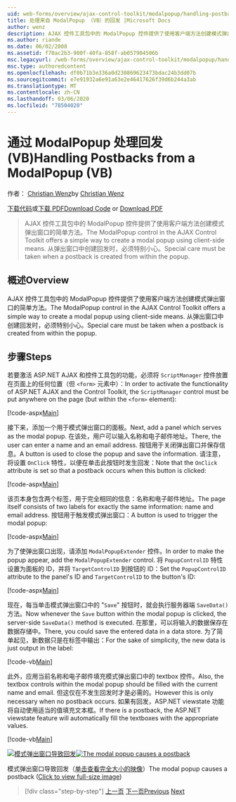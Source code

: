 ```yaml
---
uid: web-forms/overview/ajax-control-toolkit/modalpopup/handling-postbacks-from-a-modalpopup-vb
title: 处理来自 ModalPopup （VB）的回发 |Microsoft Docs
author: wenz
description: AJAX 控件工具包中的 ModalPopup 控件提供了使用客户端方法创建模式弹出窗口的简单方法。 如果需要特别注意，
ms.author: riande
ms.date: 06/02/2008
ms.assetid: f70ac2b3-900f-40fa-858f-ab057904506b
msc.legacyurl: /web-forms/overview/ajax-control-toolkit/modalpopup/handling-postbacks-from-a-modalpopup-vb
msc.type: authoredcontent
ms.openlocfilehash: df0b71b3e336a0d230869623473bdac24b3dd07b
ms.sourcegitcommit: e7e91932a6e91a63e2e46417626f39d6b244a3ab
ms.translationtype: MT
ms.contentlocale: zh-CN
ms.lasthandoff: 03/06/2020
ms.locfileid: "78504020"
---
```

# <a name="handling-postbacks-from-a-modalpopup-vb"></a><span data-ttu-id="19fad-104">通过 ModalPopup 处理回发 (VB)</span><span class="sxs-lookup"><span data-stu-id="19fad-104">Handling Postbacks from a ModalPopup (VB)</span></span>

<span data-ttu-id="19fad-105">作者： [Christian Wenz](https://github.com/wenz)</span><span class="sxs-lookup"><span data-stu-id="19fad-105">by [Christian Wenz](https://github.com/wenz)</span></span>

<span data-ttu-id="19fad-106">[下载代码](https://download.microsoft.com/download/2/4/0/24052038-f942-4336-905b-b60ae56f0dd5/ModalPopup3.vb.zip)或[下载 PDF](https://download.microsoft.com/download/b/6/a/b6ae89ee-df69-4c87-9bfb-ad1eb2b23373/modalpopup3VB.pdf)</span><span class="sxs-lookup"><span data-stu-id="19fad-106">[Download Code](https://download.microsoft.com/download/2/4/0/24052038-f942-4336-905b-b60ae56f0dd5/ModalPopup3.vb.zip) or [Download PDF](https://download.microsoft.com/download/b/6/a/b6ae89ee-df69-4c87-9bfb-ad1eb2b23373/modalpopup3VB.pdf)</span></span>

> <span data-ttu-id="19fad-107">AJAX 控件工具包中的 ModalPopup 控件提供了使用客户端方法创建模式弹出窗口的简单方法。</span><span class="sxs-lookup"><span data-stu-id="19fad-107">The ModalPopup control in the AJAX Control Toolkit offers a simple way to create a modal popup using client-side means.</span></span> <span data-ttu-id="19fad-108">从弹出窗口中创建回发时，必须特别小心。</span><span class="sxs-lookup"><span data-stu-id="19fad-108">Special care must be taken when a postback is created from within the popup.</span></span>

## <a name="overview"></a><span data-ttu-id="19fad-109">概述</span><span class="sxs-lookup"><span data-stu-id="19fad-109">Overview</span></span>

<span data-ttu-id="19fad-110">AJAX 控件工具包中的 ModalPopup 控件提供了使用客户端方法创建模式弹出窗口的简单方法。</span><span class="sxs-lookup"><span data-stu-id="19fad-110">The ModalPopup control in the AJAX Control Toolkit offers a simple way to create a modal popup using client-side means.</span></span> <span data-ttu-id="19fad-111">从弹出窗口中创建回发时，必须特别小心。</span><span class="sxs-lookup"><span data-stu-id="19fad-111">Special care must be taken when a postback is created from within the popup.</span></span>

## <a name="steps"></a><span data-ttu-id="19fad-112">步骤</span><span class="sxs-lookup"><span data-stu-id="19fad-112">Steps</span></span>

<span data-ttu-id="19fad-113">若要激活 ASP.NET AJAX 和控件工具包的功能，必须将 `ScriptManager` 控件放置在页面上的任何位置（但 `<form>` 元素中）：</span><span class="sxs-lookup"><span data-stu-id="19fad-113">In order to activate the functionality of ASP.NET AJAX and the Control Toolkit, the `ScriptManager` control must be put anywhere on the page (but within the `<form>` element):</span></span>

[!code-aspx[Main](handling-postbacks-from-a-modalpopup-vb/samples/sample1.aspx)]

<span data-ttu-id="19fad-114">接下来，添加一个用于模式弹出窗口的面板。</span><span class="sxs-lookup"><span data-stu-id="19fad-114">Next, add a panel which serves as the modal popup.</span></span> <span data-ttu-id="19fad-115">在该处，用户可以输入名称和电子邮件地址。</span><span class="sxs-lookup"><span data-stu-id="19fad-115">There, the user can enter a name and an email address.</span></span> <span data-ttu-id="19fad-116">按钮用于关闭弹出窗口并保存信息。</span><span class="sxs-lookup"><span data-stu-id="19fad-116">A button is used to close the popup and save the information.</span></span> <span data-ttu-id="19fad-117">请注意，将设置 `OnClick` 特性，以便在单击此按钮时发生回发：</span><span class="sxs-lookup"><span data-stu-id="19fad-117">Note that the `OnClick` attribute is set so that a postback occurs when this button is clicked:</span></span>

[!code-aspx[Main](handling-postbacks-from-a-modalpopup-vb/samples/sample2.aspx)]

<span data-ttu-id="19fad-118">该页本身包含两个标签，用于完全相同的信息：名称和电子邮件地址。</span><span class="sxs-lookup"><span data-stu-id="19fad-118">The page itself consists of two labels for exactly the same information: name and email address.</span></span> <span data-ttu-id="19fad-119">按钮用于触发模式弹出窗口：</span><span class="sxs-lookup"><span data-stu-id="19fad-119">A button is used to trigger the modal popup:</span></span>

[!code-aspx[Main](handling-postbacks-from-a-modalpopup-vb/samples/sample3.aspx)]

<span data-ttu-id="19fad-120">为了使弹出窗口出现，请添加 `ModalPopupExtender` 控件。</span><span class="sxs-lookup"><span data-stu-id="19fad-120">In order to make the popup appear, add the `ModalPopupExtender` control.</span></span> <span data-ttu-id="19fad-121">将 `PopupControlID` 特性设置为面板的 ID，并将 `TargetControlID` 到按钮的 ID：</span><span class="sxs-lookup"><span data-stu-id="19fad-121">Set the `PopupControlID` attribute to the panel's ID and `TargetControlID` to the button's ID:</span></span>

[!code-aspx[Main](handling-postbacks-from-a-modalpopup-vb/samples/sample4.aspx)]

<span data-ttu-id="19fad-122">现在，每当单击模式弹出窗口中的 "`Save`" 按钮时，就会执行服务器端 `SaveData()` 方法。</span><span class="sxs-lookup"><span data-stu-id="19fad-122">Now whenever the `Save` button within the modal popup is clicked, the server-side `SaveData()` method is executed.</span></span> <span data-ttu-id="19fad-123">在那里，可以将输入的数据保存在数据存储中。</span><span class="sxs-lookup"><span data-stu-id="19fad-123">There, you could save the entered data in a data store.</span></span> <span data-ttu-id="19fad-124">为了简单起见，新数据只是在标签中输出：</span><span class="sxs-lookup"><span data-stu-id="19fad-124">For the sake of simplicity, the new data is just output in the label:</span></span>

[!code-vb[Main](handling-postbacks-from-a-modalpopup-vb/samples/sample5.vb)]

<span data-ttu-id="19fad-125">此外，应用当前名称和电子邮件填充模式弹出窗口中的 textbox 控件。</span><span class="sxs-lookup"><span data-stu-id="19fad-125">Also, the textbox controls within the modal popup should be filled with the current name and email.</span></span> <span data-ttu-id="19fad-126">但这仅在不发生回发时才是必需的。</span><span class="sxs-lookup"><span data-stu-id="19fad-126">However this is only necessary when no postback occurs.</span></span> <span data-ttu-id="19fad-127">如果有回发，ASP.NET viewstate 功能将自动使用适当的值填充文本框。</span><span class="sxs-lookup"><span data-stu-id="19fad-127">If there is a postback, the ASP.NET viewstate feature will automatically fill the textboxes with the appropriate values.</span></span>

[!code-vb[Main](handling-postbacks-from-a-modalpopup-vb/samples/sample6.vb)]

<span data-ttu-id="19fad-128">[![模式弹出窗口导致回发](handling-postbacks-from-a-modalpopup-vb/_static/image2.png)](handling-postbacks-from-a-modalpopup-vb/_static/image1.png)</span><span class="sxs-lookup"><span data-stu-id="19fad-128">[![The modal popup causes a postback](handling-postbacks-from-a-modalpopup-vb/_static/image2.png)](handling-postbacks-from-a-modalpopup-vb/_static/image1.png)</span></span>

<span data-ttu-id="19fad-129">模式弹出窗口导致回发（[单击查看完全大小的映像](handling-postbacks-from-a-modalpopup-vb/_static/image3.png)）</span><span class="sxs-lookup"><span data-stu-id="19fad-129">The modal popup causes a postback ([Click to view full-size image](handling-postbacks-from-a-modalpopup-vb/_static/image3.png))</span></span>

> [!div class="step-by-step"]
> <span data-ttu-id="19fad-130">[上一页](using-modalpopup-with-a-repeater-control-vb.md)
> [下一页](positioning-a-modalpopup-vb.md)</span><span class="sxs-lookup"><span data-stu-id="19fad-130">[Previous](using-modalpopup-with-a-repeater-control-vb.md)
[Next](positioning-a-modalpopup-vb.md)</span></span>
